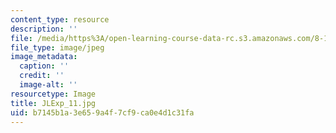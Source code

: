 ```yaml
---
content_type: resource
description: ''
file: /media/https%3A/open-learning-course-data-rc.s3.amazonaws.com/8-13-14-experimental-physics-i-ii-junior-lab-fall-2016-spring-2017/b7145b1a3e659a4f7cf9ca0e4d1c31fa_JLExp_11.jpg
file_type: image/jpeg
image_metadata:
  caption: ''
  credit: ''
  image-alt: ''
resourcetype: Image
title: JLExp_11.jpg
uid: b7145b1a-3e65-9a4f-7cf9-ca0e4d1c31fa
---
```


